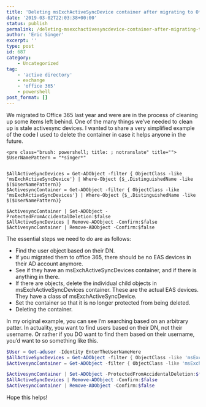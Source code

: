 ```yaml
---
title: 'Deleting msExchActiveSyncDevice container after migrating to Office 365'
date: '2019-03-02T22:03:38+00:00'
status: publish
permalink: /deleting-msexchactivesyncdevice-container-after-migrating-to-office-365
author: 'Eric Singer'
excerpt: ''
type: post
id: 687
category:
    - Uncategorized
tag:
    - 'active directory'
    - exchange
    - 'office 365'
    - powershell
post_format: []
---
```

We migrated to Office 365 last year and were are in the process of cleaning up some items left behind. One of the many things we’ve needed to clean up is stale activesync devices. I wanted to share a very simplified example of the code I used to delete the container in case it helps anyone in the future.

```
<pre class="brush: powershell; title: ; notranslate" title="">
$UserNamePattern = "*singer*"


$AllActiveSyncDevices = Get-ADObject -filter { ObjectClass -like 'msExchActiveSyncDevice'} | Where-Object {$_.DistinguishedName -like $($UserNamePattern)} 
$ActivesyncContainer = Get-ADObject -filter { ObjectClass -like 'msExchActiveSyncDevices'} | Where-Object {$_.DistinguishedName -like $($UserNamePattern)} 

$ActivesyncContainer | Set-ADObject -ProtectedFromAccidentalDeletion:$false 
$AllActiveSyncDevices | Remove-ADObject -Confirm:$false
$ActivesyncContainer | Remove-ADObject -Confirm:$false
```

The essential steps we need to do are as follows:

- Find the user object based on their DN.
- If you migrated them to office 365, there should be no EAS devices in their AD account anymore.
- See if they have an msExchActiveSyncDevices container, and if there is anything in there.
- If there are objects, delete the individual child objects in msExchActiveSyncDevices container. These are the actual EAS devices. They have a class of msExchActiveSyncDevice.
- Set the container so that it is no longer protected from being deleted.
- Deleting the container.

In my original example, you can see I’m searching based on an arbitrary patter. In actuality, you want to find users based on their DN, not their username. Or rather if you DO want to find them based on their username, you’d want to so something like this.

``` Powershell
$User = Get-aduser -Identity EnterTheUserNameHere
$AllActiveSyncDevices = Get-ADObject -filter { ObjectClass -like 'msExchActiveSyncDevice'} | Where-Object {$_.DistinguishedName -like "*$($User.DistinguishedName)"} 
$ActivesyncContainer = Get-ADObject -filter { ObjectClass -like 'msExchActiveSyncDevices'} | Where-Object {$_.DistinguishedName -like "*$($User.DistinguishedName)"}

$ActivesyncContainer | Set-ADObject -ProtectedFromAccidentalDeletion:$false 
$AllActiveSyncDevices | Remove-ADObject -Confirm:$false
$ActivesyncContainer | Remove-ADObject -Confirm:$false
```

Hope this helps!